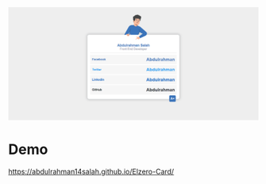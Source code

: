 ![Design Card Elzero](abdulrahman14salah-Elzero-Card.png)

# Demo 

https://abdulrahman14salah.github.io/Elzero-Card/
